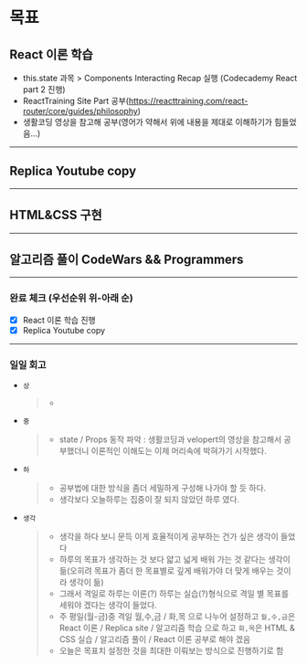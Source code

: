 # 목표

## React 이론 학습

- this.state 과목 > Components Interacting Recap 실행 (Codecademy React part 2 진행)
- ReactTraining Site <Browser Router> Part 공부(https://reacttraining.com/react-router/core/guides/philosophy)
- 생활코딩 영상을 참고해 공부(영어가 약해서 위에 내용을 제대로 이해하기가 힘들었음...)

---

## Replica Youtube copy

---

## HTML&CSS 구현

---

## 알고리즘 풀이 CodeWars && Programmers

---

### 완료 체크 (우선순위 위-아래 순)

- [x] React 이론 학습 진행
- [x] Replica Youtube copy

---

### 일일 회고

- `상`
  > -
- `중`
  > - state / Props 동작 파악 : 생활코딩과 velopert의 영상을 참고해서 공부했더니 이론적인 이해도는 이제 머리속에 박혀가기 시작했다.
- `하`
  > - 공부법에 대한 방식을 좀더 세밀하게 구성해 나가야 할 듯 하다.
  > - 생각보다 오늘하루는 집중이 잘 되지 않았던 하루 였다.
- `생각`
  > - 생각을 하다 보니 문득 이게 효율적이게 공부하는 건가 싶은 생각이 들었다
  > - 하루의 목표가 생각하는 것 보다 얇고 넓게 배워 가는 것 같다는 생각이 듦(오히려 목표가 좀더 한 목표별로 깊게 배워가야 더 맞게 배우는 것이라 생각이 듦)
  > - 그래서 격일로 하루는 이론(?) 하루는 실습(?)형식으로 격일 별 목표를 세워야 겠다는 생각이 들었다.
  > - 주 평일(월-금)중 격일 월,수,금 / 화,목 으로 나누어 설정하고 `월,수,금`은 React 이론 / Replica site / 알고리즘 학습 으로 하고 `화,목`은 HTML & CSS 실습 / 알고리즘 풀이 / React 이론 공부로 해야 겠음
  > - 오늘은 목표치 설정한 것을 최대한 이뤄보는 방식으로 진행하기로 함
